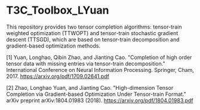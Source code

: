 # T3C_Toolbox_LYuan
This repository provides two tensor completion algorithms: tensor-train weighted optimization (TTWOPT) and tensor-train stochastic gradient descent (TTSGD), which are based on tensor-train decomposition and gradient-based optimization methods. 

[1] Yuan, Longhao, Qibin Zhao, and Jianting Cao. "Completion of high order tensor data with missing entries via tensor-train decomposition." International Conference on Neural Information Processing. Springer, Cham, 2017.
https://arxiv.org/pdf/1709.02641.pdf

[2] Zhao, Longhao Yuan, and Jianting Cao. "High-dimension Tensor Completion via Gradient-based Optimization Under Tensor-train Format." arXiv preprint arXiv:1804.01983 (2018).
https://arxiv.org/pdf/1804.01983.pdf

